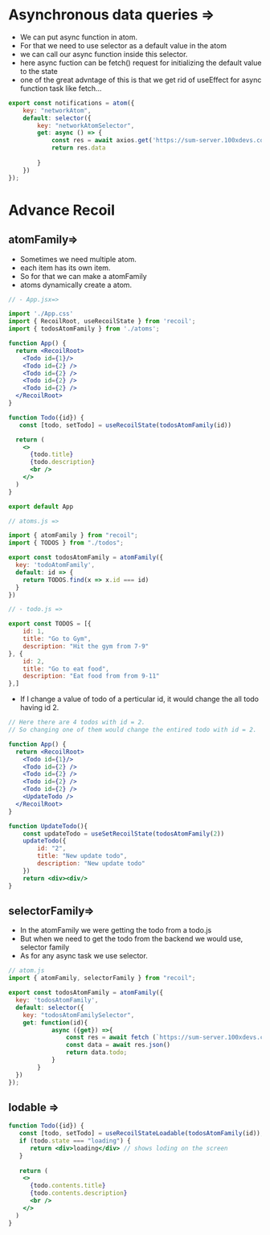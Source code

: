 # Asynchronous data queries =>
- We can put async function in atom.
- For that we need to use selector as a default value in the atom
- we can call our async function inside this selector.
- here async fuction can be fetch() request for initializing the default value to the state
- one of the great advntage of this is that we get rid of useEffect for async function task like fetch...
```js
export const notifications = atom({
    key: "networkAtom",
    default: selector({
        key: "networkAtomSelector",
        get: async () => {
            const res = await axios.get('https://sum-server.100xdevs.com/notifications')
            return res.data
            
        }
    })
});
```

# Advance Recoil

## atomFamily=>
- Sometimes we need multiple atom.
- each item has its own item.
- So for that we can make a atomFamily
- atoms dynamically create a atom.

```jsx
// - App.jsx=> 

import './App.css'
import { RecoilRoot, useRecoilState } from 'recoil';
import { todosAtomFamily } from './atoms';

function App() {
  return <RecoilRoot>
    <Todo id={1}/>
    <Todo id={2} />
    <Todo id={2} />
    <Todo id={2} />
    <Todo id={2} />
  </RecoilRoot>
}

function Todo({id}) {
   const [todo, setTodo] = useRecoilState(todosAtomFamily(id))

  return (
    <>
      {todo.title}
      {todo.description}
      <br />
    </>
  )
}

export default App
```

```jsx
// atoms.js =>

import { atomFamily } from "recoil";
import { TODOS } from "./todos";

export const todosAtomFamily = atomFamily({
  key: 'todoAtomFamily',
  default: id => {
    return TODOS.find(x => x.id === id)
  }
})
```

```jsx
// - todo.js =>

export const TODOS = [{
    id: 1,
    title: "Go to Gym",
    description: "Hit the gym from 7-9"
}, {
    id: 2,
    title: "Go to eat food",
    description: "Eat food from from 9-11"
},]

```
- If I change a value of todo of a perticular id, it would change the all todo having id 2.

```jsx
// Here there are 4 todos with id = 2.
// So changing one of them would change the entired todo with id = 2.

function App() {
  return <RecoilRoot>
    <Todo id={1}/>
    <Todo id={2} />
    <Todo id={2} />
    <Todo id={2} />
    <Todo id={2} />
    <UpdateTodo />
  </RecoilRoot>
}

function UpdateTodo(){
    const updateTodo = useSetRecoilState(todosAtomFamily(2))
    updateTodo({
        id: "2",
        title: "New update todo",
        description: "New update todo"
    })
    return <div><div/>
}
```

## selectorFamily=>
- In the atomFamily we were getting the todo from a todo.js
- But when we need to get the todo from the backend we would use, selector family
- As for any async task we use selector.

```js
// atom.js
import { atomFamily, selectorFamily } from "recoil";

export const todosAtomFamily = atomFamily({
  key: 'todosAtomFamily',
  default: selector({
    key: "todosAtomFamilySelector",
    get: function(id){
            async ({get}) =>{
                const res = await fetch (`https://sum-server.100xdevs.com/todo?id=${id}`);
                const data = await res.json()
                return data.todo;
            }
        }
  })
});
```

## lodable =>
```jsx
function Todo({id}) {
   const [todo, setTodo] = useRecoilStateLoadable(todosAtomFamily(id)); // lodable,
   if (todo.state === "loading") {
      return <div>loading</div> // shows loding on the screen
   }
   
   return (
    <>
      {todo.contents.title}
      {todo.contents.description}
      <br />
    </>
  )
}
```